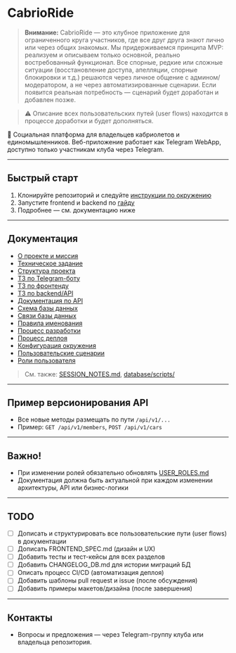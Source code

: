 # CabrioRide

> **Внимание:** CabrioRide — это клубное приложение для ограниченного круга участников, где все друг друга знают лично или через общих знакомых. Мы придерживаемся принципа MVP: реализуем и описываем только основной, реально востребованный функционал. Все спорные, редкие или сложные ситуации (восстановление доступа, апелляции, спорные блокировки и т.д.) решаются через личное общение с админом/модератором, а не через автоматизированные сценарии. Если появится реальная потребность — сценарий будет доработан и добавлен позже.

> ⚠️ Описание всех пользовательских путей (user flows) находится в процессе доработки и будет дополняться.

🚗 Социальная платформа для владельцев кабриолетов и единомышленников. Веб-приложение работает как Telegram WebApp, доступно только участникам клуба через Telegram.

---

## Быстрый старт

1. Клонируйте репозиторий и следуйте [инструкции по окружению](docs/ENVIRONMENT.md)
2. Запустите frontend и backend по [гайду](docs/DEVELOPMENT.md)
3. Подробнее — см. документацию ниже

---

## Документация

- [О проекте и миссия](docs/ABOUT.md)
- [Техническое задание](docs/TECHNICAL_SPECIFICATION.md)
- [Структура проекта](docs/PROJECT_STRUCTURE.md)
- [ТЗ по Telegram-боту](docs/BOT_SPEC.md)
- [ТЗ по фронтенду](docs/FRONTEND_SPEC.md)
- [ТЗ по backend/API](docs/BACKEND_SPEC.md)
- [Документация по API](docs/API_METHODS.md)
- [Схема базы данных](docs/DATABASE_SCHEMA.md)
- [Связи базы данных](docs/DATABASE_RELATIONS.md)
- [Правила именования](docs/NAMING_CONVENTIONS.md)
- [Процесс разработки](docs/DEVELOPMENT.md)
- [Процесс деплоя](docs/DEPLOYMENT.md)
- [Конфигурация окружения](docs/ENVIRONMENT.md)
- [Пользовательские сценарии](docs/USER_FLOWS.md)
- [Роли пользователя](docs/USER_ROLES.md)

> См. также: [SESSION_NOTES.md](SESSION_NOTES.md), [database/scripts/](database/scripts/)

---

## Пример версионирования API

- Все новые методы размещать по пути `/api/v1/...`
- Пример: `GET /api/v1/members`, `POST /api/v1/cars`

---

## Важно!
- При изменении ролей обязательно обновлять [USER_ROLES.md](docs/USER_ROLES.md)
- Документация должна быть актуальной при каждом изменении архитектуры, API или бизнес-логики

---

## TODO
- [ ] Дописать и структурировать все пользовательские пути (user flows) в документации
- [ ] Дописать FRONTEND_SPEC.md (дизайн и UX)
- [ ] Добавить тесты и тест-кейсы для всех разделов
- [ ] Добавить CHANGELOG_DB.md для истории миграций БД
- [ ] Описать процесс CI/CD (автоматизация деплоя)
- [ ] Добавить шаблоны pull request и issue (после обсуждения)
- [ ] Добавить примеры макетов/дизайна (после завершения)

---

## Контакты

- Вопросы и предложения — через Telegram-группу клуба или владельца репозитория. 
